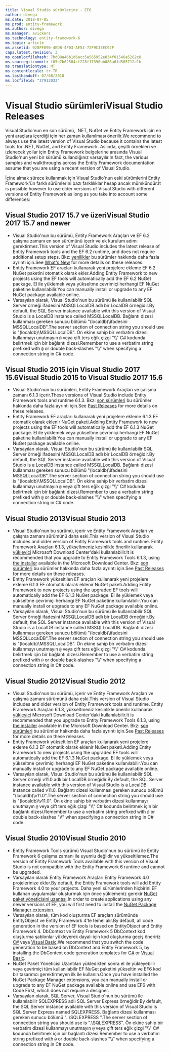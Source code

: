 ```yaml
---
title: Visual Studio sürümlerine - EF6
author: divega
ms.date: 2018-07-05
ms.prod: entity-framework
ms.author: divega
ms.manager: avickers
ms.technology: entity-framework-6
ms.topic: article
ms.assetid: 028FF890-4EDB-4F03-AE53-72F9C33EC92F
caps.latest.revision: 3
ms.openlocfilehash: 7bd08a46b1d6acc5a565952e834f01546a5262c8
ms.sourcegitcommit: f05e7b62584cf228f17390bb086a61d505712e1b
ms.translationtype: MT
ms.contentlocale: tr-TR
ms.lasthandoff: 07/08/2018
ms.locfileid: "37912033"
---
```

# <a name="visual-studio-releases"></a><span data-ttu-id="18a77-102">Visual Studio sürümleri</span><span class="sxs-lookup"><span data-stu-id="18a77-102">Visual Studio Releases</span></span>

<span data-ttu-id="18a77-103">Visual Studio'nun en son sürümü, .NET, NuGet ve Entity Framework için en yeni araçlara içerdiği için her zaman kullanılması önerilir.</span><span class="sxs-lookup"><span data-stu-id="18a77-103">We recommend to always use the latest version of Visual Studio because it contains the latest tools for .NET, NuGet, and Entity Framework.</span></span>
<span data-ttu-id="18a77-104">Aslında, çeşitli örnekleri ve izlenecek yollar için Entity Framework belgelerine arasında Visual Studio'nun yeni bir sürümü kullandığınız varsayılır.</span><span class="sxs-lookup"><span data-stu-id="18a77-104">In fact, the various samples and walkthroughs across the Entity Framework documentation assume that you are using a recent version of Visual Studio.</span></span>

<span data-ttu-id="18a77-105">İçine almak sürece kullanmak için Visual Studio'nun eski sürümlerini Entity Framework'ün farklı sürümlerini bazı farklılıklar hesap ancak mümkündür:</span><span class="sxs-lookup"><span data-stu-id="18a77-105">It is possible however to use older versions of Visual Studio with different versions of Entity Framework as long as you take into account some differences:</span></span>

## <a name="visual-studio-2017-157-and-newer"></a><span data-ttu-id="18a77-106">Visual Studio 2017 15.7 ve üzeri</span><span class="sxs-lookup"><span data-stu-id="18a77-106">Visual Studio 2017 15.7 and newer</span></span>

- <span data-ttu-id="18a77-107">Visual Studio'nun bu sürümü, Entity Framework Araçları ve EF 6.2 çalışma zamanı en son sürümünü içerir ve ek kurulum adımı gerektirmez.</span><span class="sxs-lookup"><span data-stu-id="18a77-107">This version of Visual Studio includes the latest release of Entity Framework tools and the EF 6.2 runtime, and does not require additional setup steps.</span></span>
<span data-ttu-id="18a77-108">Bkz: [yenilikler](~/ef6/what-is-new/index.md) bu sürümler hakkında daha fazla ayrıntı için.</span><span class="sxs-lookup"><span data-stu-id="18a77-108">See [What's New](~/ef6/what-is-new/index.md) for more details on these releases.</span></span>
- <span data-ttu-id="18a77-109">Entity Framework EF araçları kullanarak yeni projelere ekleme EF 6.2 NuGet paketini otomatik olarak ekler.</span><span class="sxs-lookup"><span data-stu-id="18a77-109">Adding Entity Framework to new projects using the EF tools will automatically add the EF 6.2 NuGet package.</span></span>
<span data-ttu-id="18a77-110">El ile yüklemek veya yükseltme çevrimiçi herhangi EF NuGet paketine kullanılabilir.</span><span class="sxs-lookup"><span data-stu-id="18a77-110">You can manually install or upgrade to any EF NuGet package available online.</span></span>
- <span data-ttu-id="18a77-111">Varsayılan olarak, Visual Studio'nun bu sürümü ile kullanılabilir SQL Server örneği ifadesini MSSQLLocalDB adlı bir LocalDB örneğidir.</span><span class="sxs-lookup"><span data-stu-id="18a77-111">By default, the SQL Server instance available with this version of Visual Studio is a LocalDB instance called MSSQLLocalDB.</span></span>
<span data-ttu-id="18a77-112">Bağlantı dizesi kullanması gereken sunucu bölümü "(localdb)\\ifadesini MSSQLLocalDB".</span><span class="sxs-lookup"><span data-stu-id="18a77-112">The server section of connection string you should use is "(localdb)\\MSSQLLocalDB".</span></span>
<span data-ttu-id="18a77-113">Ön ekine sahip bir verbatim dizesi kullanmayı unutmayın `@` veya çift ters eğik çizgi "\\\\" C# kodunda belirtmek için bir bağlantı dizesi.</span><span class="sxs-lookup"><span data-stu-id="18a77-113">Remember to use a verbatim string prefixed with `@` or double back-slashes "\\\\" when specifying a connection string in C# code.</span></span>  


## <a name="visual-studio-2015-to-visual-studio-2017-156"></a><span data-ttu-id="18a77-114">Visual Studio 2015 için Visual Studio 2017 15.6</span><span class="sxs-lookup"><span data-stu-id="18a77-114">Visual Studio 2015 to Visual Studio 2017 15.6</span></span>

- <span data-ttu-id="18a77-115">Visual Studio'nun bu sürümleri, Entity Framework Araçları ve çalışma zamanı 6.1.3 içerir.</span><span class="sxs-lookup"><span data-stu-id="18a77-115">These versions of Visual Studio include Entity Framework tools and runtime 6.1.3.</span></span>
<span data-ttu-id="18a77-116">Bkz: [son sürümleri](~/ef6/what-is-new/past-releases.md#ef-613) bu sürümler hakkında daha fazla ayrıntı için.</span><span class="sxs-lookup"><span data-stu-id="18a77-116">See [Past Releases](~/ef6/what-is-new/past-releases.md#ef-613) for more details on these releases.</span></span>
- <span data-ttu-id="18a77-117">Entity Framework EF araçları kullanarak yeni projelere ekleme 6.1.3 EF otomatik olarak eklenir NuGet paketi.</span><span class="sxs-lookup"><span data-stu-id="18a77-117">Adding Entity Framework to new projects using the EF tools will automatically add the EF 6.1.3 NuGet package.</span></span>
<span data-ttu-id="18a77-118">El ile yüklemek veya yükseltme çevrimiçi herhangi EF NuGet paketine kullanılabilir.</span><span class="sxs-lookup"><span data-stu-id="18a77-118">You can manually install or upgrade to any EF NuGet package available online.</span></span>
- <span data-ttu-id="18a77-119">Varsayılan olarak, Visual Studio'nun bu sürümü ile kullanılabilir SQL Server örneği ifadesini MSSQLLocalDB adlı bir LocalDB örneğidir.</span><span class="sxs-lookup"><span data-stu-id="18a77-119">By default, the SQL Server instance available with this version of Visual Studio is a LocalDB instance called MSSQLLocalDB.</span></span>
<span data-ttu-id="18a77-120">Bağlantı dizesi kullanması gereken sunucu bölümü "(localdb)\\ifadesini MSSQLLocalDB".</span><span class="sxs-lookup"><span data-stu-id="18a77-120">The server section of connection string you should use is "(localdb)\\MSSQLLocalDB".</span></span>
<span data-ttu-id="18a77-121">Ön ekine sahip bir verbatim dizesi kullanmayı unutmayın `@` veya çift ters eğik çizgi "\\\\" C# kodunda belirtmek için bir bağlantı dizesi.</span><span class="sxs-lookup"><span data-stu-id="18a77-121">Remember to use a verbatim string prefixed with `@` or double back-slashes "\\\\" when specifying a connection string in C# code.</span></span>  


## <a name="visual-studio-2013"></a><span data-ttu-id="18a77-122">Visual Studio 2013</span><span class="sxs-lookup"><span data-stu-id="18a77-122">Visual Studio 2013</span></span>
- <span data-ttu-id="18a77-123">Visual Studio'nun bu sürümü, içerir ve Entity Framework Araçları ve çalışma zamanı sürümünü daha eski.</span><span class="sxs-lookup"><span data-stu-id="18a77-123">This version of Visual Studio includes and older version of Entity Framework tools and runtime.</span></span>
<span data-ttu-id="18a77-124">Entity Framework Araçları 6.1.3, yükseltmeniz kesinlikle önerilir kullanarak [yükleyici](https://www.microsoft.com/en-us/download/details.aspx?id=40762) Microsoft Download Center'daki kullanılabilir.</span><span class="sxs-lookup"><span data-stu-id="18a77-124">It is recommended that you upgrade to Entity Framework Tools 6.1.3, using [the installer](https://www.microsoft.com/en-us/download/details.aspx?id=40762) available in the Microsoft Download Center.</span></span>
<span data-ttu-id="18a77-125">Bkz: [son sürümleri](~/ef6/what-is-new/past-releases.md#ef-613) bu sürümler hakkında daha fazla ayrıntı için.</span><span class="sxs-lookup"><span data-stu-id="18a77-125">See [Past Releases](~/ef6/what-is-new/past-releases.md#ef-613) for more details on these releases.</span></span>
- <span data-ttu-id="18a77-126">Entity Framework yükseltilen EF araçları kullanarak yeni projelere ekleme 6.1.3 EF otomatik olarak eklenir NuGet paketi.</span><span class="sxs-lookup"><span data-stu-id="18a77-126">Adding Entity Framework to new projects using the upgraded EF tools will automatically add the EF 6.1.3 NuGet package.</span></span>
<span data-ttu-id="18a77-127">El ile yüklemek veya yükseltme çevrimiçi herhangi EF NuGet paketine kullanılabilir.</span><span class="sxs-lookup"><span data-stu-id="18a77-127">You can manually install or upgrade to any EF NuGet package available online.</span></span>
- <span data-ttu-id="18a77-128">Varsayılan olarak, Visual Studio'nun bu sürümü ile kullanılabilir SQL Server örneği ifadesini MSSQLLocalDB adlı bir LocalDB örneğidir.</span><span class="sxs-lookup"><span data-stu-id="18a77-128">By default, the SQL Server instance available with this version of Visual Studio is a LocalDB instance called MSSQLLocalDB.</span></span>
<span data-ttu-id="18a77-129">Bağlantı dizesi kullanması gereken sunucu bölümü "(localdb)\\ifadesini MSSQLLocalDB".</span><span class="sxs-lookup"><span data-stu-id="18a77-129">The server section of connection string you should use is "(localdb)\\MSSQLLocalDB".</span></span>
<span data-ttu-id="18a77-130">Ön ekine sahip bir verbatim dizesi kullanmayı unutmayın `@` veya çift ters eğik çizgi "\\\\" C# kodunda belirtmek için bir bağlantı dizesi.</span><span class="sxs-lookup"><span data-stu-id="18a77-130">Remember to use a verbatim string prefixed with `@` or double back-slashes "\\\\" when specifying a connection string in C# code.</span></span>  

## <a name="visual-studio-2012"></a><span data-ttu-id="18a77-131">Visual Studio 2012</span><span class="sxs-lookup"><span data-stu-id="18a77-131">Visual Studio 2012</span></span>

- <span data-ttu-id="18a77-132">Visual Studio'nun bu sürümü, içerir ve Entity Framework Araçları ve çalışma zamanı sürümünü daha eski.</span><span class="sxs-lookup"><span data-stu-id="18a77-132">This version of Visual Studio includes and older version of Entity Framework tools and runtime.</span></span>
<span data-ttu-id="18a77-133">Entity Framework Araçları 6.1.3, yükseltmeniz kesinlikle önerilir kullanarak [yükleyici](https://www.microsoft.com/en-us/download/details.aspx?id=40762) Microsoft Download Center'daki kullanılabilir.</span><span class="sxs-lookup"><span data-stu-id="18a77-133">It is recommended that you upgrade to Entity Framework Tools 6.1.3, using [the installer](https://www.microsoft.com/en-us/download/details.aspx?id=40762) available in the Microsoft Download Center.</span></span>
<span data-ttu-id="18a77-134">Bkz: [son sürümleri](~/ef6/what-is-new/past-releases.md#ef-613) bu sürümler hakkında daha fazla ayrıntı için.</span><span class="sxs-lookup"><span data-stu-id="18a77-134">See [Past Releases](~/ef6/what-is-new/past-releases.md#ef-613) for more details on these releases.</span></span>
- <span data-ttu-id="18a77-135">Entity Framework yükseltilen EF araçları kullanarak yeni projelere ekleme 6.1.3 EF otomatik olarak eklenir NuGet paketi.</span><span class="sxs-lookup"><span data-stu-id="18a77-135">Adding Entity Framework to new projects using the upgraded EF tools will automatically add the EF 6.1.3 NuGet package.</span></span>
<span data-ttu-id="18a77-136">El ile yüklemek veya yükseltme çevrimiçi herhangi EF NuGet paketine kullanılabilir.</span><span class="sxs-lookup"><span data-stu-id="18a77-136">You can manually install or upgrade to any EF NuGet package available online.</span></span>
- <span data-ttu-id="18a77-137">Varsayılan olarak, Visual Studio'nun bu sürümü ile kullanılabilir SQL Server örneği v11.0 adlı bir LocalDB örneğidir.</span><span class="sxs-lookup"><span data-stu-id="18a77-137">By default, the SQL Server instance available with this version of Visual Studio is a LocalDB instance called v11.0.</span></span>
<span data-ttu-id="18a77-138">Bağlantı dizesi kullanması gereken sunucu bölümü "(localdb)\\v11.0".</span><span class="sxs-lookup"><span data-stu-id="18a77-138">The server section of connection string you should use is "(localdb)\\v11.0".</span></span>
<span data-ttu-id="18a77-139">Ön ekine sahip bir verbatim dizesi kullanmayı unutmayın `@` veya çift ters eğik çizgi "\\\\" C# kodunda belirtmek için bir bağlantı dizesi.</span><span class="sxs-lookup"><span data-stu-id="18a77-139">Remember to use a verbatim string prefixed with `@` or double back-slashes "\\\\" when specifying a connection string in C# code.</span></span>  

## <a name="visual-studio-2010"></a><span data-ttu-id="18a77-140">Visual Studio 2010</span><span class="sxs-lookup"><span data-stu-id="18a77-140">Visual Studio 2010</span></span>

- <span data-ttu-id="18a77-141">Entity Framework Tools sürümü Visual Studio'nun bu sürümü ile Entity Framework 6 çalışma zamanı ile uyumlu değildir ve yükseltilemez.</span><span class="sxs-lookup"><span data-stu-id="18a77-141">The version of Entity Framework Tools available with this version of Visual Studio is not compatible with the Entity Framework 6 runtime and cannot be upgraded.</span></span>
- <span data-ttu-id="18a77-142">Varsayılan olarak Entity Framework Araçları Entity Framework 4.0 projelerinize ekler.</span><span class="sxs-lookup"><span data-stu-id="18a77-142">By default, the Entity Framework tools will add Entity Framework 4.0 to your projects.</span></span>
<span data-ttu-id="18a77-143">Daha yeni sürümlerinden hiçbirini EF kullanan uygulamalar oluşturmak için önce yüklemeniz gerekir [NuGet paket yöneticisini uzantısı](https://marketplace.visualstudio.com/items?itemName=NuGetTeam.NuGetPackageManager).</span><span class="sxs-lookup"><span data-stu-id="18a77-143">In order to create applications using any newer versions of EF, you will first need to install the [NuGet Package Manager extension](https://marketplace.visualstudio.com/items?itemName=NuGetTeam.NuGetPackageManager).</span></span>
- <span data-ttu-id="18a77-144">Varsayılan olarak, tüm kod oluşturma EF araçları sürümünde EntityObject ve Entity Framework 4'te temel alır.</span><span class="sxs-lookup"><span data-stu-id="18a77-144">By default, all code generation in the version of EF tools is based on EntityObject and Entity Framework 4.</span></span>
<span data-ttu-id="18a77-145">DbContext ve Entity Framework 5 DbContext kod oluşturma şablonlar yükleyerek dayalı için kod oluşturma geçiş öneririz [C#](https://marketplace.visualstudio.com/items?itemName=EntityFrameworkTeam.EF5xDbContextGeneratorforC) veya [Visual Basic](https://marketplace.visualstudio.com/items?itemName=EntityFrameworkTeam.EF5xDbContextGeneratorforVBNET).</span><span class="sxs-lookup"><span data-stu-id="18a77-145">We recommend that you switch the code generation to be based on DbContext and Entity Framework 5, by installing the DbContext code generation templates for [C#](https://marketplace.visualstudio.com/items?itemName=EntityFrameworkTeam.EF5xDbContextGeneratorforC) or [Visual Basic](https://marketplace.visualstudio.com/items?itemName=EntityFrameworkTeam.EF5xDbContextGeneratorforVBNET).</span></span>
- <span data-ttu-id="18a77-146">NuGet Paket Yöneticisi Uzantıları yükledikten sonra el ile yükleyebilir veya çevrimiçi tüm kullanılabilir EF NuGet paketini yükseltin ve EF6 kod bir tasarımcı gerektirmeyen ilk ile kullanın.</span><span class="sxs-lookup"><span data-stu-id="18a77-146">Once you have installed the NuGet Package Manager extensions, you can manually install or upgrade to any EF NuGet package available online and use EF6 with Code First, which does not require a designer.</span></span>
- <span data-ttu-id="18a77-147">Varsayılan olarak, SQL Server, Visual Studio'nun bu sürümü ile kullanılabilir SQLEXPRESS adlı SQL Server Express örneğidir.</span><span class="sxs-lookup"><span data-stu-id="18a77-147">By default, the SQL Server instance available with this version of Visual Studio is SQL Server Express named SQLEXPRESS.</span></span>
<span data-ttu-id="18a77-148">Bağlantı dizesi kullanması gereken sunucu bölümü ". \\SQLEXPRESS ".</span><span class="sxs-lookup"><span data-stu-id="18a77-148">The server section of connection string you should use is ".\\SQLEXPRESS".</span></span>
<span data-ttu-id="18a77-149">Ön ekine sahip bir verbatim dizesi kullanmayı unutmayın `@` veya çift ters eğik çizgi "\\\\" C# kodunda belirtmek için bir bağlantı dizesi.</span><span class="sxs-lookup"><span data-stu-id="18a77-149">Remember to use a verbatim string prefixed with `@` or double back-slashes "\\\\" when specifying a connection string in C# code.</span></span>
